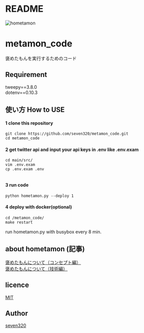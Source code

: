 # README
![hometamon](https://user-images.githubusercontent.com/33506506/74358523-e9594980-4e04-11ea-8130-ee86a32fef74.jpg)

# metamon_code
褒めたもんを実行するためのコード

## Requirement
tweepy==3.8.0  
dotenv==0.10.3

## 使い方 How to USE

#### 1 clone this repository
~~~
git clone https://github.com/seven320/metamon_code.git
cd metamon_code
~~~
#### 2 get twitter api and input your api keys in .env like .env.exam
~~~
cd main/src/
vim .env.exam
cp .env.exam .env


~~~
#### 3 run code

~~~
python hometamon.py --deploy 1
~~~

#### 4 deploy with docker(optional)
~~~
cd /metamon_code/
make restart
~~~
run hometamon.py with busybox every 8 min.

## about hometamon (記事)
[褒めたもんについて（コンセプト編）](https://denden-seven.hatenablog.com/entry/2019/01/09/131220)  
[褒めたもんについて（技術編）](https://denden-seven.hatenablog.com/entry/2019/01/09/130437)  

## licence
[MIT](https://github.com/tcnksm/tool/blob/master/LICENCE)

## Author
[seven320](https://github.com/seven320)
